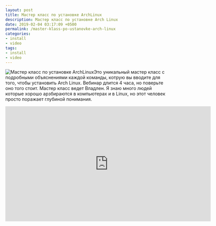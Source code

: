 ```yaml
---
layout: post
title: Мастер класс по установке ArchLinux
description: Мастер класс по установке Arch Linux
date: 2019-02-04 03:17:09 +0500
permalink: /master-klass-po-ustanovke-arch-linux
categories: 
- install
- video
tags:
- install
- video
---
```

<p><img alt="Мастер класс по установке ArchLinux" class="post-image rounded" src="https://ordanax.github.io/img/master-klass-po-ustanovke-arch-linux.png" />Это уникальный мастер класс с подробными объяснениями каждой команды, котрую вы вводите для того, чтобы установить Arch Linux. Вебинар длится 4 часа, но поверьте оно того стоит. Мастер класс ведет Владлен. Я знаю много людей которые хорошо арзбираются в компьютерах и в Linux, но этот человек просто поражает глубиной понимания. </p>

<div class="embed-responsive embed-responsive-16by9">
    <iframe frameborder="0" height="360" src="https://www.youtube.com/embed/kTtzbPyD21M" width="640"></iframe>
</div>
